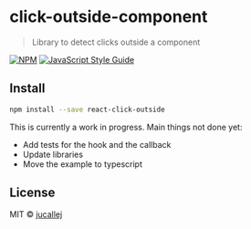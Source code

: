 # click-outside-component

> Library to detect clicks outside a component

[![NPM](https://img.shields.io/npm/v/react-click-outside.svg)](https://www.npmjs.com/package/react-click-outside) [![JavaScript Style Guide](https://img.shields.io/badge/code_style-standard-brightgreen.svg)](https://standardjs.com)

## Install

```bash
npm install --save react-click-outside
```

This is currently a work in progress. Main things not done yet:

* Add tests for the hook and the callback
* Update libraries
* Move the example to typescript

## License

MIT © [jucallej](https://github.com/jucallej)

